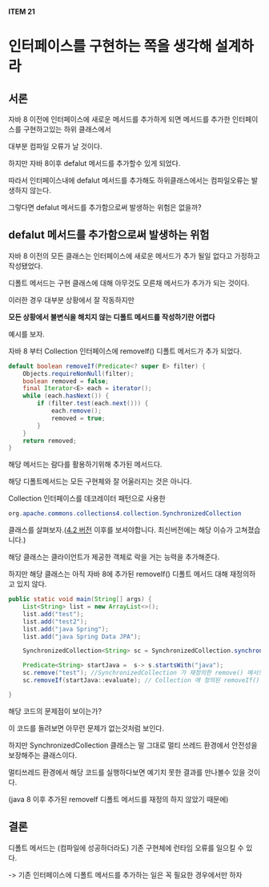 **ITEM 21**

# 인터페이스를 구현하는 쪽을 생각해 설계하라



## 서론

자바 8 이전에 인터페이스에 새로운 메서드를 추가하게 되면 메서드를 추가한 인터페이스를 구현하고있는 하위 클래스에서

대부분 컴파일 오류가 날 것이다.



하지만 자바 8이후 defalut 메서드를 추가할수 있게 되었다.

따라서 인터페이스내에 defalut 메서드를 추가해도 하위클래스에서는 컴파일오류는 발생하지 않는다.

그렇다면 defalut 메서드를 추가함으로써 발생하는 위험은 없을까?



## defalut 메서드를 추가함으로써 발생하는 위험

자바 8 이전의 모든 클래스는 인터페이스에 새로운 메서드가 추가 될일 없다고 가정하고 작성됐었다.

디폴트 메서드는 구현 클래스에 대해 아무것도 모른채 메서드가 추가가 되는 것이다.



이러한 경우 대부분 상황에서 잘 작동하지만

**모든 상황에서 불변식을 해치지 않는 디폴트 메서드를 작성하기란 어렵다**



예시를 보자.

자바 8 부터  Collection 인터페이스에 removeIf()  디폴트 메서드가 추가 되었다.

```java
default boolean removeIf(Predicate<? super E> filter) {
    Objects.requireNonNull(filter);
    boolean removed = false;
    final Iterator<E> each = iterator();
    while (each.hasNext()) {
        if (filter.test(each.next())) {
            each.remove();
            removed = true;
        }
    }
    return removed;
}
```

해당 메서드는 람다를 활용하기위해 추가된 메서드다.



해당 디폴트메서드는 모든 구현체와 잘 어울러지는 것은 아니다.



Collection 인터페이스를 데코레이터 패턴으로 사용한 

```java
org.apache.commons.collections4.collection.SynchronizedCollection
```

클래스를 살펴보자.([4.2 버전](https://mvnrepository.com/artifact/org.apache.commons/commons-collections4) 이후를 보셔야합니다. 최신버전에는 해당 이슈가 고쳐졌습니다.)



해당 클래스는 클라이언트가 제공한 객체로 락을 거는 능력을 추가해준다.



하지만 해당 클래스는 아직 자바 8에 추가된 removeIf() 디폴트 메서드 대해 재정의하고 있지 않다.

```java
public static void main(String[] args) {
    List<String> list = new ArrayList<>();
    list.add("test");
    list.add("test2");
    list.add("java Spring");
    list.add("java Spring Data JPA");

    SynchronizedCollection<String> sc = SynchronizedCollection.synchronizedCollection(list);

    Predicate<String> startJava =  s-> s.startsWith("java");
    sc.remove("test"); //SynchronizedCollection 가 재정의한 remove() 메서드 호출
    sc.removeIf(startJava::evaluate); // Collection 에 정의된 removeIf() 디폴트 메서드  호출

}
```

해당 코드의 문제점이 보이는가?



이 코드를 돌려보면 아무런 문제가 없는것처럼 보인다.

하지만 SynchronizedCollection 클래스는 말 그대로 멀티 쓰레드 환경에서 안전성을 보장해주는 클래스이다.

멀티쓰레드 환경에서 해당 코드를 실행하다보면 예기치 못한 결과를 만나볼수 있을 것이다.

(java 8 이후 추가된 removeIf 디폴트 메서드를 재정의 하지 않았기 때문에)





## 결론

디폴트 메서드는 (컴파일에 성공하더라도) 기존 구현체에 런타임 오류를 일으킬 수 있다.

-> 기존 인터페이스에 디폴트 메서드를 추가하는 일은 꼭 필요한 경우에서만 하자

